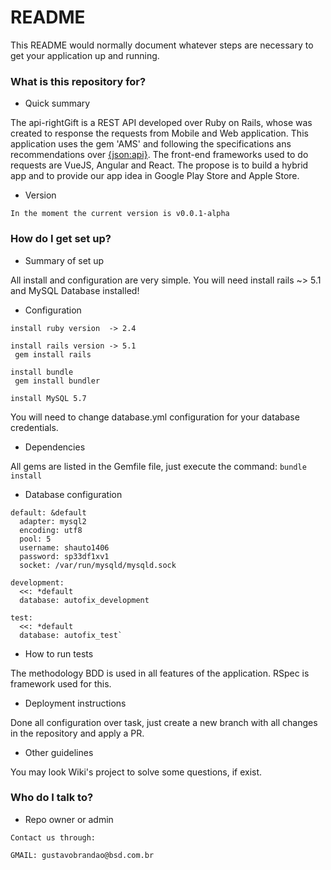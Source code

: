 # README #

This README would normally document whatever steps are necessary to get your application up and running.

### What is this repository for? ###

* Quick summary

The api-rightGift is a REST API developed over Ruby on Rails, whose was created to response the requests from Mobile and Web application. This application uses the gem 'AMS' and following the specifications ans recommendations over [{json:api}](http://jsonapi.org/). The front-end frameworks used to do requests are VueJS, Angular and React. The propose is to build a hybrid app and to provide our app idea in Google Play Store and Apple Store.

* Version

`In the moment the current version is v0.0.1-alpha`

### How do I get set up? ###

* Summary of set up

All install and configuration are very simple. You will need install rails ~> 5.1 and MySQL Database installed!

* Configuration

```
install ruby version  -> 2.4

install rails version -> 5.1
 gem install rails

install bundle
 gem install bundler

install MySQL 5.7
```

You will need to change database.yml configuration for your database credentials.

* Dependencies

All gems are listed in the Gemfile file, just execute the command:
`bundle install`

* Database configuration

```
default: &default
  adapter: mysql2
  encoding: utf8
  pool: 5
  username: shauto1406
  password: sp33df1xv1
  socket: /var/run/mysqld/mysqld.sock

development:
  <<: *default
  database: autofix_development

test:
  <<: *default
  database: autofix_test`
```

* How to run tests

The methodology BDD is used in all features of the application. RSpec is framework used for this.

* Deployment instructions

Done all configuration over task, just create a new branch with all changes in the repository and
apply a PR.

* Other guidelines

You may look Wiki's project to solve some questions, if exist.

### Who do I talk to? ###

* Repo owner or admin

```
Contact us through:

GMAIL: gustavobrandao@bsd.com.br
```
